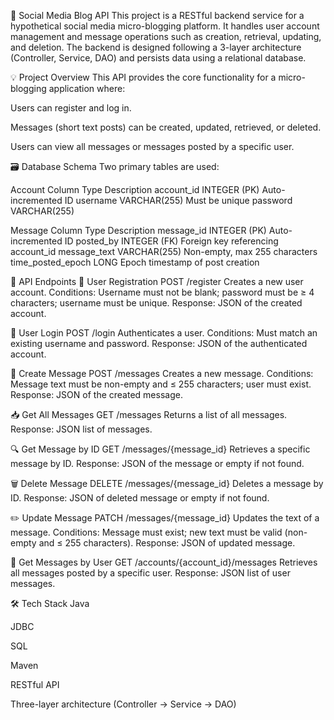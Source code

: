 📱 Social Media Blog API
This project is a RESTful backend service for a hypothetical social media micro-blogging platform. It handles user account management and message operations such as creation, retrieval, updating, and deletion. The backend is designed following a 3-layer architecture (Controller, Service, DAO) and persists data using a relational database.

💡 Project Overview
This API provides the core functionality for a micro-blogging application where:

Users can register and log in.

Messages (short text posts) can be created, updated, retrieved, or deleted.

Users can view all messages or messages posted by a specific user.

🗃️ Database Schema
Two primary tables are used:

Account
Column	Type	Description
account_id	INTEGER (PK)	Auto-incremented ID
username	VARCHAR(255)	Must be unique
password	VARCHAR(255)	

Message
Column	Type	Description
message_id	INTEGER (PK)	Auto-incremented ID
posted_by	INTEGER (FK)	Foreign key referencing account_id
message_text	VARCHAR(255)	Non-empty, max 255 characters
time_posted_epoch	LONG	Epoch timestamp of post creation

🧩 API Endpoints
🔐 User Registration
POST /register
Creates a new user account.
Conditions: Username must not be blank; password must be ≥ 4 characters; username must be unique.
Response: JSON of the created account.

🔑 User Login
POST /login
Authenticates a user.
Conditions: Must match an existing username and password.
Response: JSON of the authenticated account.

📝 Create Message
POST /messages
Creates a new message.
Conditions: Message text must be non-empty and ≤ 255 characters; user must exist.
Response: JSON of the created message.

📥 Get All Messages
GET /messages
Returns a list of all messages.
Response: JSON list of messages.

🔍 Get Message by ID
GET /messages/{message_id}
Retrieves a specific message by ID.
Response: JSON of the message or empty if not found.

🗑️ Delete Message
DELETE /messages/{message_id}
Deletes a message by ID.
Response: JSON of deleted message or empty if not found.

✏️ Update Message
PATCH /messages/{message_id}
Updates the text of a message.
Conditions: Message must exist; new text must be valid (non-empty and ≤ 255 characters).
Response: JSON of updated message.

👤 Get Messages by User
GET /accounts/{account_id}/messages
Retrieves all messages posted by a specific user.
Response: JSON list of user messages.

🛠️ Tech Stack
Java

JDBC

SQL

Maven

RESTful API

Three-layer architecture (Controller → Service → DAO)

